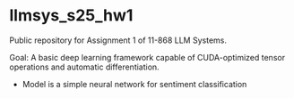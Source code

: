 # llmsys_s25_hw1

Public repository for Assignment 1 of 11-868 LLM Systems.

Goal: A basic deep learning framework capable of CUDA-optimized tensor operations and automatic differentiation.
- Model is a simple neural network for sentiment classification

